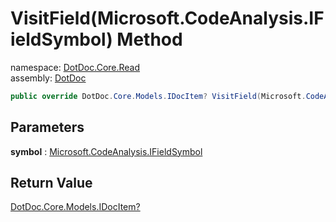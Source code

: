 ﻿# VisitField\(Microsoft\.CodeAnalysis\.IFieldSymbol\) Method

namespace: [DotDoc\.Core\.Read](../../DotDoc.Core.Read.md)<br />
assembly: [DotDoc](../../../DotDoc.md)



```csharp
public override DotDoc.Core.Models.IDocItem? VisitField(Microsoft.CodeAnalysis.IFieldSymbol symbol);
```

## Parameters

__symbol__ : [Microsoft\.CodeAnalysis\.IFieldSymbol](https://docs.microsoft.com/dotnet/api/Microsoft.CodeAnalysis.IFieldSymbol)



## Return Value

[DotDoc\.Core\.Models\.IDocItem?](../../../DotDoc/DotDoc.Core.Models/IDocItem.md)



